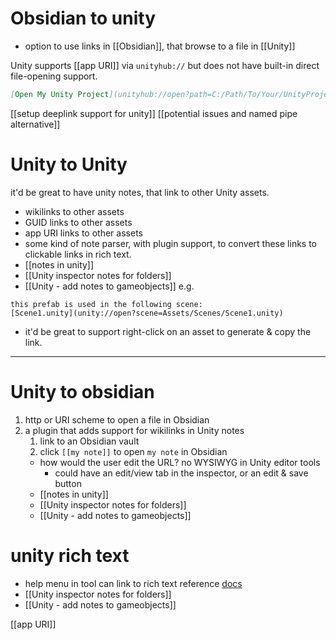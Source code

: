 # Obsidian to unity
- option to use links in [[Obsidian]], that browse to a file in [[Unity]]

Unity supports [[app URI]] via `unityhub://` but does not have built-in direct file-opening support. 

```markdown
[Open My Unity Project](unityhub://open?path=C:/Path/To/Your/UnityProject)
```

[[setup deeplink support for unity]]
[[potential issues and named pipe alternative]]

# Unity to Unity
it'd be great to have unity notes, that link to other Unity assets.
- wikilinks to other assets
- GUID links to other assets
- app URI links to other assets
- some kind of note parser, with plugin support, to convert these links to clickable links in rich text.
- [[notes in unity]]
- [[Unity inspector notes for folders]]
- [[Unity - add notes to gameobjects]]
e.g.
```
this prefab is used in the following scene: 
[Scene1.unity](unity://open?scene=Assets/Scenes/Scene1.unity)
```
- it'd be great to support right-click on an asset to generate & copy the link.


---

# Unity to obsidian
1. http or URI scheme to open a file in Obsidian
2. a plugin that adds support for wikilinks in Unity notes
	1. link to an Obsidian vault
	2. click `[[my note]]` to open `my note` in Obsidian
	- how would the user edit the URL? no WYSIWYG in Unity editor tools
		- could have an edit/view tab in the inspector, or an edit & save button
	- [[notes in unity]]
	- [[Unity inspector notes for folders]]
	- [[Unity - add notes to gameobjects]]

# unity rich text
- help menu in tool can link to rich text reference [docs](https://docs.unity3d.com/Packages/com.unity.ugui@1.0/manual/StyledText.html)
- [[Unity inspector notes for folders]]
- [[Unity - add notes to gameobjects]]

[[app URI]]

